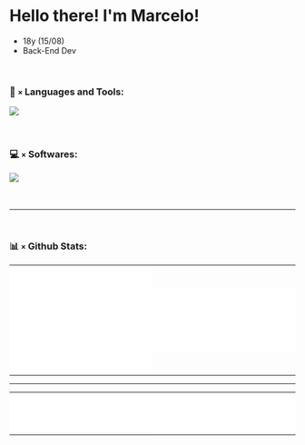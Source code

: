 <h1 align="left">Hello there! I'm Marcelo!</h1>

- 18y (15/08)
- Back-End Dev
<br>

### 🔗 `×` Languages and Tools:

  <p align="left">
    <a href="https://skillicons.dev"">
      <img src='https://skillicons.dev/icons?i=react,c,cs,html,css,js,ts,nodejs,py,mongodb,mysql,java,flutter' style="height: 40px;">
    </a>
  </p>
  <br>

### 💻 `×` Softwares:

  <p align="left">
    <a href="https://skillicons.dev">
      <img src='https://skillicons.dev/icons?i=visualstudio,vscode,unreal,figma' style="height: 40px;"/>
    </a>
  </p>
  <br>
  <hr/>
  <br>
  
### 📊 `×` Github Stats:

<table>
  <tr>
      <td style="padding: 0; width=50%">
        <img align="center" src="/github-metrics.svg" alt="Metrics" width=100%>
    </td>
    <td style="padding: 0; width=50%">
        <img align="center" src="/metrics.plugin.isocalendar.fullyear.svg" alt="Metrics" style="padding: 0; width=100%">
    </td>
  </tr>
</table>
<hr/>
<table>
  <tr>
    <td style="padding: 0; width=50%">
        <img align="center" src="/metrics.plugin.languages.mostused.details.svg" alt="Metrics">
    </td>
    <td style="padding: 0; width=50%">
        <img align="center" src="/metrics.plugin.languages.recent.svg" alt="Metrics">
    </td>
   </tr>
</table>
